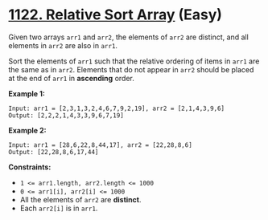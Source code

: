 # [1122. Relative Sort Array][link] (Easy)

[link]: https://leetcode.com/problems/relative-sort-array/

Given two arrays `arr1` and `arr2`, the elements of `arr2` are distinct, and all elements in `arr2`
are also in `arr1`.

Sort the elements of `arr1` such that the relative ordering of items in `arr1` are the same as in
`arr2`. Elements that do not appear in `arr2` should be placed at the end of `arr1` in **ascending**
order.

**Example 1:**

```
Input: arr1 = [2,3,1,3,2,4,6,7,9,2,19], arr2 = [2,1,4,3,9,6]
Output: [2,2,2,1,4,3,3,9,6,7,19]
```

**Example 2:**

```
Input: arr1 = [28,6,22,8,44,17], arr2 = [22,28,8,6]
Output: [22,28,8,6,17,44]
```

**Constraints:**

- `1 <= arr1.length, arr2.length <= 1000`
- `0 <= arr1[i], arr2[i] <= 1000`
- All the elements of `arr2` are **distinct**.
- Each `arr2[i]` is in `arr1`.
